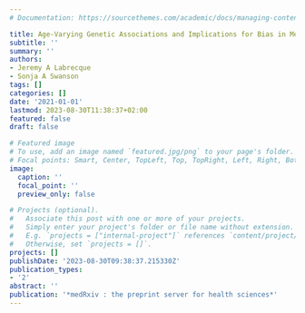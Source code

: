 ```yaml
---
# Documentation: https://sourcethemes.com/academic/docs/managing-content/

title: Age-Varying Genetic Associations and Implications for Bias in Mendelian Randomization
subtitle: ''
summary: ''
authors:
- Jeremy A Labrecque
- Sonja A Swanson
tags: []
categories: []
date: '2021-01-01'
lastmod: 2023-08-30T11:38:37+02:00
featured: false
draft: false

# Featured image
# To use, add an image named `featured.jpg/png` to your page's folder.
# Focal points: Smart, Center, TopLeft, Top, TopRight, Left, Right, BottomLeft, Bottom, BottomRight.
image:
  caption: ''
  focal_point: ''
  preview_only: false

# Projects (optional).
#   Associate this post with one or more of your projects.
#   Simply enter your project's folder or file name without extension.
#   E.g. `projects = ["internal-project"]` references `content/project/deep-learning/index.md`.
#   Otherwise, set `projects = []`.
projects: []
publishDate: '2023-08-30T09:38:37.215330Z'
publication_types:
- '2'
abstract: ''
publication: '*medRxiv : the preprint server for health sciences*'
---
```

